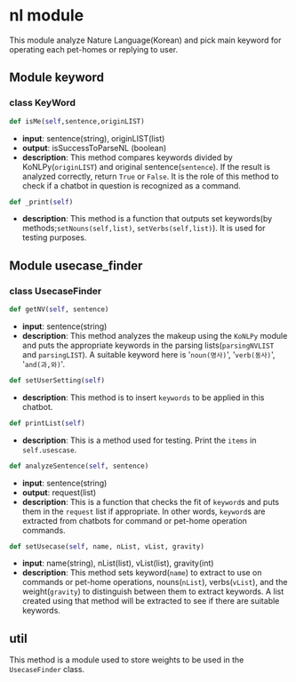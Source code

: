 # nl module

This module analyze Nature Language(Korean) and pick main keyword for operating each pet-homes or replying to user.

## Module keyword

### class KeyWord

```python
def isMe(self,sentence,originLIST)
```

  - **input**: sentence(string), originLIST(list)
  - **output**: isSuccessToParseNL (boolean)
  - **description**: This method compares keywords divided by KoNLPy(```originLIST```) and original sentence(```sentence```). 
  If the result is analyzed correctly, return ```True``` or ```False```. It is the role of this method to check 
  if a chatbot in question is recognized as a command.

```python
def _print(self)
```

  - **description**: This method is a function that outputs set keywords(by methods;```setNouns(self,list)```,
  ```setVerbs(self,list)```). It is used for testing purposes.

## Module usecase_finder

### class UsecaseFinder

```python
def getNV(self, sentence)
```

  - **input**: sentence(string)
  - **description**: This method analyzes the makeup using the ```KoNLPy``` module 
  and puts the appropriate keywords in the parsing lists(```parsingNVLIST``` and ```parsingLIST```).
  A suitable keyword here is '```noun(명사)```', '```verb(동사)```', '```and(과,와)```'.

```python
def setUserSetting(self)
```

  - **description**: This method is to insert ```keywords``` to be applied in this chatbot.

```python
def printList(self)
```

  - **description**: This is a method used for testing. Print the ```items``` in ```self.usescase```.

```python
def analyzeSentence(self, sentence)
```

  - **input**: sentence(string)
  - **output**: request(list)
  - **description**: This is a function that checks the fit of ```keyword```s and puts them in the ```request``` list if appropriate. 
  In other words, ```keyword```s are extracted from chatbots for command or pet-home operation commands.

```python
def setUsecase(self, name, nList, vList, gravity)
```

  - **input**: name(string), nList(list), vList(list), gravity(int)
  - **description**: This method sets keyword(```name```) to extract to use on commands or pet-home operations,
  nouns(```nList```), verbs(```vList```), and the weight(```gravity```) to distinguish between them to extract keywords. 
  A list created using that method will be extracted to see if there are suitable keywords.

## util

 This method is a module used to store weights to be used in the ```UsecaseFinder``` class.

